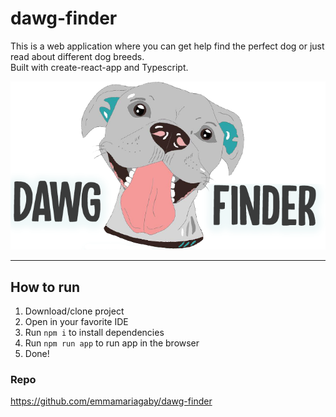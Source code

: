# dawg-finder

This is a web application where you can get help find the perfect dog or just read about different dog breeds.<br>
Built with create-react-app and Typescript.

![](docs/mockups/logo/Header-Dawg-2.png)

****************************************************************************

## How to run
1. Download/clone project
2. Open in your favorite IDE
3. Run `npm i` to install dependencies
4. Run `npm run app` to run app in the browser
5. Done!
### Repo
https://github.com/emmamariagaby/dawg-finder

